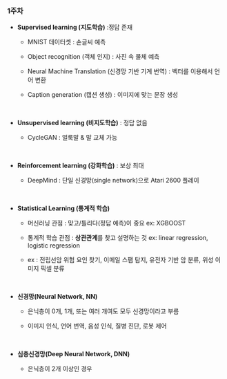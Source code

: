 ### 1주차
- **Supervised learning (지도학습)** :정답 존재

    - MNIST 데이터셋 : 손글씨 예측
   
    - Object recognition (객체 인지) : 사진 속 물체 예측
   
    - Neural Machine Translation (신경망 기반 기계 번역) : 벡터를 이용해서 언어 변환 
   
    - Caption generation (캡션 생성) : 이미지에 맞는 문장 생성

<br/>

- **Unsupervised learning (비지도학습)** : 정답 없음

    - CycleGAN : 얼룩말 & 말 교체 가능 

<br/>

- **Reinforcement learning (강화학습)** : 보상 최대

    - DeepMind : 단일 신경망(single network)으로 Atari 2600 플레이

 <br/>
 
- **Statistical Learning (통계적 학습)**

    - 머신러닝 관점 : 맞고/틀리다(정답 예측)이 중요 ex: XGBOOST

    - 통계적 학습 관점 : **상관관계**를 찾고 설명하는 것 ex: linear regression, logistic regression
      
    - ex : 전립선암 위험 요인 찾기, 이메일 스팸 탐지, 유전자 기반 암 분류, 위성 이미지 픽셀 분류

<br/>

- **신경망(Neural Network, NN)**

    - 은닉층이 0개, 1개, 또는 여러 개여도 모두 신경망이라고 부름
 
    - 이미지 인식, 언어 번역, 음성 인식, 질병 진단, 로봇 제어

<br/>

- **심층신경망(Deep Neural Network, DNN)**

    - 은닉층이 2개 이상인 경우
